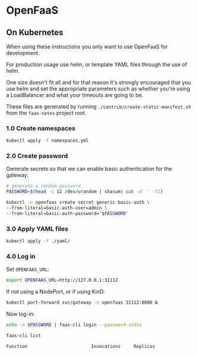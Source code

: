 # OpenFaaS

## On Kubernetes

When using these instructions you only want to use OpenFaaS for development.

For production usage use helm, or template YAML files through the use of helm.

One size doesn't fit all and for that reason it's strongly encouraged that you use helm and set the appropriate parameters such as whether you're using a LoadBalancer and what your timeouts are going to be.

These files are generated by running `./contrib/create-static-manifest.sh` from the `faas-netes` project root.

### 1.0 Create namespaces

```sh
kubectl apply -f namespaces.yml
```

### 2.0 Create password

Generate secrets so that we can enable basic authentication for the gateway:

```sh
# generate a random password
PASSWORD=$(head -c 12 /dev/urandom | shasum| cut -d' ' -f1)

kubectl -n openfaas create secret generic basic-auth \
--from-literal=basic-auth-user=admin \
--from-literal=basic-auth-password="$PASSWORD"
```

### 3.0 Apply YAML files

```sh
kubectl apply -f ./yaml/
```

### 4.0 Log in

Set `OPENFAAS_URL`:

```sh
export OPENFAAS_URL=http://127.0.0.1:31112
```

If not using a NodePort, or if using KinD:

```sh
kubectl port-forward svc/gateway -n openfaas 31112:8080 &
```

Now log-in:
```sh
echo -n $PASSWORD | faas-cli login --password-stdin

faas-cli list

Function                        Invocations     Replicas
```

